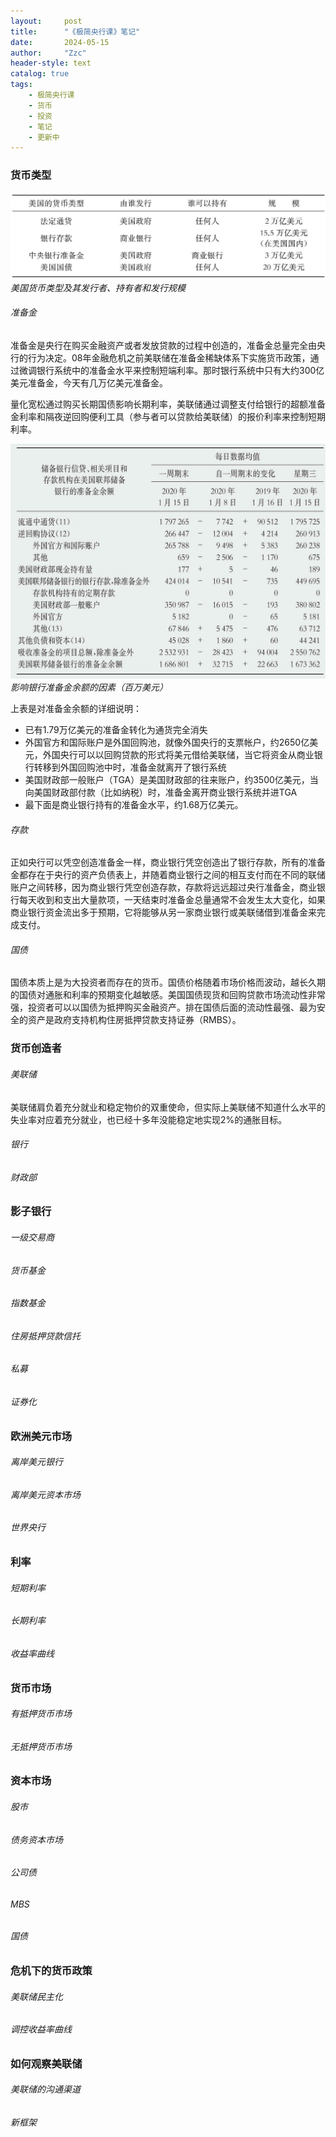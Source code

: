 ```yaml
---
layout:     post
title:      "《极简央行课》笔记"
date:       2024-05-15
author:     "Zzc"
header-style: text
catalog: true
tags:
    - 极简央行课
    - 货币
    - 投资
    - 笔记
    - 更新中
---
```


### 货币类型

![img](/img/in-post/post-极简央行课/img003_p027_1.jpg)
*美国货币类型及其发行者、持有者和发行规模*

###### 准备金

准备金是央行在购买金融资产或者发放贷款的过程中创造的，准备金总量完全由央行的行为决定。08年金融危机之前美联储在准备金稀缺体系下实施货币政策，通过微调银行系统中的准备金水平来控制短端利率。那时银行系统中只有大约300亿美元准备金，今天有几万亿美元准备金。

量化宽松通过购买长期国债影响长期利率，美联储通过调整支付给银行的超额准备金利率和隔夜逆回购便利工具（参与者可以贷款给美联储）的报价利率来控制短期利率。

![img](/img/in-post/post-极简央行课/img003_p031_1.jpg)
*影响银行准备金余额的因素（百万美元）*

上表是对准备金余额的详细说明：
- 已有1.79万亿美元的准备金转化为通货完全消失
- 外国官方和国际账户是外国回购池，就像外国央行的支票帐户，约2650亿美元，外国央行可以以回购贷款的形式将美元借给美联储，当它将资金从商业银行转移到外国回购池中时，准备金就离开了银行系统
- 美国财政部一般账户（TGA）是美国财政部的往来账户，约3500亿美元，当向美国财政部付款（比如纳税）时，准备金离开商业银行系统并进TGA
- 最下面是商业银行持有的准备金水平，约1.68万亿美元。

###### 存款

正如央行可以凭空创造准备金一样，商业银行凭空创造出了银行存款，所有的准备金都存在于央行的资产负债表上，并随着商业银行之间的相互支付而在不同的联储账户之间转移，因为商业银行凭空创造存款，存款将远远超过央行准备金，商业银行每天收到和支出大量款项，一天结束时准备金总量通常不会发生太大变化，如果商业银行资金流出多于预期，它将能够从另一家商业银行或美联储借到准备金来完成支付。

###### 国债

国债本质上是为大投资者而存在的货币。国债价格随着市场价格而波动，越长久期的国债对通胀和利率的预期变化越敏感。美国国债现货和回购贷款市场流动性非常强，投资者可以以国债为抵押购买金融资产。排在国债后面的流动性最强、最为安全的资产是政府支持机构住房抵押贷款支持证券（RMBS）。

### 货币创造者

###### 美联储

美联储肩负着充分就业和稳定物价的双重使命，但实际上美联储不知道什么水平的失业率对应着充分就业，也已经十多年没能稳定地实现2\%的通胀目标。



###### 银行

###### 财政部

### 影子银行

###### 一级交易商

###### 货币基金

###### 指数基金

###### 住房抵押贷款信托

###### 私募

###### 证券化

### 欧洲美元市场

###### 离岸美元银行

###### 离岸美元资本市场

###### 世界央行

### 利率

###### 短期利率

###### 长期利率

###### 收益率曲线

### 货币市场

###### 有抵押货币市场

###### 无抵押货币市场

### 资本市场

###### 股市

###### 债务资本市场

###### 公司债

###### MBS

###### 国债

### 危机下的货币政策

###### 美联储民主化

###### 调控收益率曲线

### 如何观察美联储

###### 美联储的沟通渠道

###### 新框架